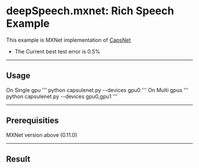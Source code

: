 **deepSpeech.mxnet: Rich Speech Example**
=========================================

This example is MXNet implementation of [CapsNet](https://arxiv.org/abs/1710.09829)
- The Current best test error is 0.5%

* * *
## **Usage**
On Single gpu
'''
python capsulenet.py --devices gpu0
'''
On Multi gpus
'''
python capsulenet.py --devices gpu0,gpu1
'''

* * *
## **Prerequisities**

MXNet version above (0.11.0)

***
## **Result**

